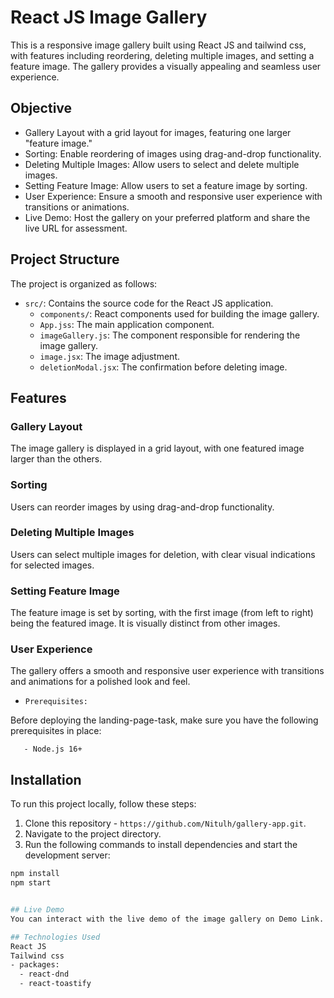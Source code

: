 # React JS Image Gallery

This is a responsive image gallery built using React JS and tailwind css, with features including reordering, deleting multiple images, and setting a feature image. The gallery provides a visually appealing and seamless user experience.

## Objective

- Gallery Layout with a grid layout for images, featuring one larger "feature image."
- Sorting: Enable reordering of images using drag-and-drop functionality.
- Deleting Multiple Images: Allow users to select and delete multiple images.
- Setting Feature Image: Allow users to set a feature image by sorting.
- User Experience: Ensure a smooth and responsive user experience with transitions or animations.
- Live Demo: Host the gallery on your preferred platform and share the live URL for assessment.

## Project Structure

The project is organized as follows:

- `src/`: Contains the source code for the React JS application.
  - `components/`: React components used for building the image gallery.
  - `App.jss`: The main application component.
  - `imageGallery.js`: The component responsible for rendering the image gallery.
  - `image.jsx`: The image adjustment.
  - `deletionModal.jsx`: The confirmation before deleting image. 

## Features

### Gallery Layout

The image gallery is displayed in a grid layout, with one featured image larger than the others.

### Sorting

Users can reorder images by using drag-and-drop functionality.

### Deleting Multiple Images

Users can select multiple images for deletion, with clear visual indications for selected images.

### Setting Feature Image

The feature image is set by sorting, with the first image (from left to right) being the featured image. It is visually distinct from other images.

### User Experience

The gallery offers a smooth and responsive user experience with transitions and animations for a polished look and feel.

- `Prerequisites:` 
 
 Before deploying the landing-page-task, make sure you have the following prerequisites in place:

       - Node.js 16+ 

## Installation

To run this project locally, follow these steps:

1. Clone this repository - `https://github.com/Nitulh/gallery-app.git`.
2. Navigate to the project directory.
3. Run the following commands to install dependencies and start the development server:

```bash
npm install
npm start


## Live Demo
You can interact with the live demo of the image gallery on Demo Link.

## Technologies Used
React JS
Tailwind css
- packages:
  - react-dnd
  - react-toastify


